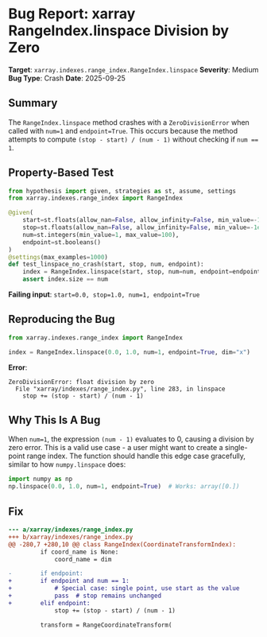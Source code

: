 # Bug Report: xarray RangeIndex.linspace Division by Zero

**Target**: `xarray.indexes.range_index.RangeIndex.linspace`
**Severity**: Medium
**Bug Type**: Crash
**Date**: 2025-09-25

## Summary

The `RangeIndex.linspace` method crashes with a `ZeroDivisionError` when called with `num=1` and `endpoint=True`. This occurs because the method attempts to compute `(stop - start) / (num - 1)` without checking if `num == 1`.

## Property-Based Test

```python
from hypothesis import given, strategies as st, assume, settings
from xarray.indexes.range_index import RangeIndex

@given(
    start=st.floats(allow_nan=False, allow_infinity=False, min_value=-1e6, max_value=1e6),
    stop=st.floats(allow_nan=False, allow_infinity=False, min_value=-1e6, max_value=1e6),
    num=st.integers(min_value=1, max_value=100),
    endpoint=st.booleans()
)
@settings(max_examples=1000)
def test_linspace_no_crash(start, stop, num, endpoint):
    index = RangeIndex.linspace(start, stop, num=num, endpoint=endpoint, dim="x")
    assert index.size == num
```

**Failing input**: `start=0.0, stop=1.0, num=1, endpoint=True`

## Reproducing the Bug

```python
from xarray.indexes.range_index import RangeIndex

index = RangeIndex.linspace(0.0, 1.0, num=1, endpoint=True, dim="x")
```

**Error**:
```
ZeroDivisionError: float division by zero
  File "xarray/indexes/range_index.py", line 283, in linspace
    stop += (stop - start) / (num - 1)
```

## Why This Is A Bug

When `num=1`, the expression `(num - 1)` evaluates to 0, causing a division by zero error. This is a valid use case - a user might want to create a single-point range index. The function should handle this edge case gracefully, similar to how `numpy.linspace` does:

```python
import numpy as np
np.linspace(0.0, 1.0, num=1, endpoint=True)  # Works: array([0.])
```

## Fix

```diff
--- a/xarray/indexes/range_index.py
+++ b/xarray/indexes/range_index.py
@@ -280,7 +280,10 @@ class RangeIndex(CoordinateTransformIndex):
         if coord_name is None:
             coord_name = dim

-        if endpoint:
+        if endpoint and num == 1:
+            # Special case: single point, use start as the value
+            pass  # stop remains unchanged
+        elif endpoint:
             stop += (stop - start) / (num - 1)

         transform = RangeCoordinateTransform(